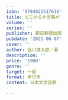```yaml
---
isbn: '9784022517616'
title: どこからか言葉が
volume: ''
series: ''
publisher: 朝日新聞出版
pubdate: '2021-06-07'
cover: ''
author: 谷川俊太郎／著
description: ''
price: '1900'
genre: ''
target: 一般
format: 単行本
content: 日本文学詩歌

---
```

